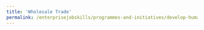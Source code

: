 ```yaml
---
title: 'Wholesale Trade'
permalink: /enterprisejobskills/programmes-and-initiatives/develop-human-capital/wholesale-trade/
---
```


<meta http-equiv='Refresh' content='0;url=https://skillsfuture.gobusiness.gov.sg/support-and-programmes/understand/skills-frameworks'>